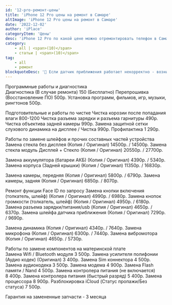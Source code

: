```yaml
---
id: '12-pro-ремонт-цены'
title: 'iPhone 12 Pro цены на ремонт в Самаре'
altImage: 'iPhone 12 Pro цены на ремонт в Самаре'
date: '2022-12-02'
author: 'iPlace'
categoryItem: 'Цены'
desc: 'iPhone 12 Pro по какой цене можно отремонтировать телефон в Самаре!'
category:
    - all | <span>(10)</span>
    - статьи | <span>(10)</span>
tag:
    - all
    - ремонт
blockquoteDesc: '🪫 Если датчик приближения работает некорректно - возникают проблемы с внезапным включением/отключением подсветки, и происходит быстрая разрядка аккумулятора.'
---
```


Программные работы и диагностика	
Диагностика (В случае ремонта)	150 (Бесплатно)
Перепрошивка (Восстановление ПО)	500р.
Установка программ, фильмов, игр, музыки, рингтонов	500р.
	
Подготовительные и работы по чистке	
Чистка корозии после попадания влаги	800-1200
Чистка разъема зарядки и разъема гарнитуры	490р.
Чистка объектива задней камеры	990р.
Замена защитной сетки слухового динамика на дисплее / Чистка	990р.
Профилактика	1 290р.
	
Работы по замене шлейфов и прочих составных частей устройства	
Замена стекла без дисплея (Копия / Оригинал)	14500р. / 14500р.
Замена стекла модуль Дисплей + Стекло (Копия / Оригинал)	20550р. / 27700р.
	
Замена аккумулятора (батареи АКБ) (Копия / Оригинал)	4390р. / 5340р.
Замена корпуса (Задней крышки) (Копия / Оригинал)	11350р. / 16830р.
	
Замена камеры, передняя (Копия / Оригинал)	5800р. / 6790р.
Замена камеры, задняя (Копия / Оригинал)	6850р. / 8070р.
	
Ремонт функции Face ID	по запросу
Замена кнопки включения (толкатель, шлейф) (Копия / Оригинал)	4990р. / 6980р.
Замена кнопок громкости (толкатель, шлейф) (Копия / Оригинал)	4950р. / 6180р.
Замена разъема зарядки/питания/usb (Копия / Оригинал)	4650р. / 6370р.
Замена шлейфа датчика приближения (Копия / Оригинал)	7290р. / 9690р.
	
Замена динамика (Копия / Оригинал)	4340р. / 7640р.
Замена микрофона (Копия / Оригинал)	6300р. / 7440р.
Замена вибромотора (Копия / Оригинал)	4650р. / 5730р.
	
Работы по замене компонентов на материнской плате	
Замена Wifi / Bluetooth модуля	3 500р.
Замена усилителя полифонии (Аудио кодек) (Оригинал)	3 400р.
Замена Sim коннектора 	4 500р.
Замена аудиокодека 	3 500р.
Замена модема	4 900р.
Замена Flash памяти / Nand	4 500р.
Замена контролера питания (не включается)	8 400р.
Замена контролера питания (быстрый разряд)	5 400р.
Замена процессора	8 900р.
Разблокировка iCloud (Статус пропажи/Без статуса)	7 500р.
		
Гарантия на замененные запчасти - 3 месяца	